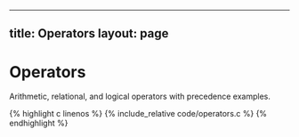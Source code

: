 
---
title: Operators
layout: page
---

# Operators

Arithmetic, relational, and logical operators with precedence examples.

{% highlight c linenos %}
{% include_relative code/operators.c %}
{% endhighlight %}

